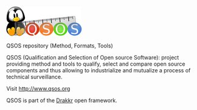 ![Logo](Method/fr/Images/QSOS-small.png)

QSOS repository (Method, Formats, Tools)

QSOS (Qualification and Selection of Open source Software): project providing method and tools to qualify, select and compare open source components and thus allowing to industrialize and mutualize a process of technical surveillance.

Visit <http://www.qsos.org>

QSOS is part of the [Drakkr](http://www.drakkr.org) open framework.
